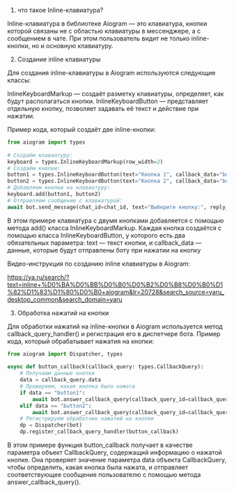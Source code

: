 1. что такое Inline-клавиатура?

Inline-клавиатура в библиотеке Aiogram — это клавиатура, кнопки которой связаны не с областью клавиатуры в мессенджере, а с сообщением в чате. При этом пользователь видит не только inline-кнопки, но и основную клавиатуру. 





2. Создание inline клавиатуры




Для создания inline-клавиатуры в Aiogram используются следующие классы:

InlineKeyboardMarkup — создаёт разметку клавиатуры, определяет, как будут располагаться кнопки.
InlineKeyboardButton — представляет отдельную кнопку, позволяет задавать её текст и действие при нажатии.

Пример кода, который создаёт две inline-кнопки:

```python
from aiogram import types  
  
# Создаём клавиатуру:
keyboard = types.InlineKeyboardMarkup(row_width=2)  
# Создаём кнопки:
button1 = types.InlineKeyboardButton(text="Кнопка 1", callback_data="button1")  
button2 = types.InlineKeyboardButton(text="Кнопка 2", callback_data="button2")  
# Добавляем кнопки на клавиатуру:
keyboard.add(button1, button2)  
# Отправляем сообщение с клавиатурой: 
await bot.send_message(chat_id=chat_id, text="Выберите кнопку:", reply_markup=keyboard)  
```

В этом примере клавиатура с двумя кнопками добавляется с помощью метода add() класса InlineKeyboardMarkup. Каждая кнопка создаётся с помощью класса InlineKeyboardButton, у которого есть два обязательных параметра: text — текст кнопки, и callback_data — данные, которые будут отправлены боту при нажатии на кнопку

Видео-инструкция по созданию inline клавиатуры в Aiogram:

https://ya.ru/search/?text=inline+%D0%BA%D0%BB%D0%B0%D0%B2%D0%B8%D0%B0%D1%82%D1%83%D1%80%D0%B0+aiogram&lr=20728&search_source=yaru_desktop_common&search_domain=yaru




3. Обработка нажатий на кнопки

Для обработки нажатий на inline-кнопки в Aiogram используется метод callback_query_handler() и регистрация его в диспетчере бота. Пример кода, который обрабатывает нажатия на кнопки:

```python
from aiogram import Dispatcher, types  
  
async def button_callback(callback_query: types.CallbackQuery):  
    # Получаем данные кнопки  
    data = callback_query.data  
    # Проверяем, какая кнопка была нажата  
    if data == "button1":  
        await bot.answer_callback_query(callback_query_id=callback_query.id, text="Вы нажали кнопку 1")  
    elif data == "button2":  
        await bot.answer_callback_query(callback_query_id=callback_query.id, text="Вы нажали кнопку 2")  
    # Регистрируем обработчик нажатий на кнопки  
    dp = Dispatcher(bot)  
    dp.register_callback_query_handler(button_callback)  
```

В этом примере функция button_callback получает в качестве параметра объект CallbackQuery, содержащий информацию о нажатой кнопке. Она проверяет значение параметра data объекта CallbackQuery, чтобы определить, какая кнопка была нажата, и отправляет соответствующее сообщение пользователю с помощью метода answer_callback_query(). 